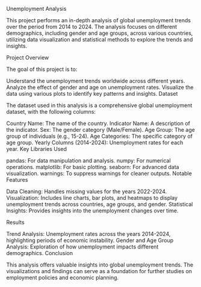 Unemployment Analysis

This project performs an in-depth analysis of global unemployment trends over the period from 2014 to 2024. The analysis focuses on different demographics, including gender and age groups, across various countries, utilizing data visualization and statistical methods to explore the trends and insights.

Project Overview

The goal of this project is to:

Understand the unemployment trends worldwide across different years.
Analyze the effect of gender and age on unemployment rates.
Visualize the data using various plots to identify key patterns and insights.
Dataset

The dataset used in this analysis is a comprehensive global unemployment dataset, with the following columns:

Country Name: The name of the country.
Indicator Name: A description of the indicator.
Sex: The gender category (Male/Female).
Age Group: The age group of individuals (e.g., 15-24).
Age Categories: The specific category of age group.
Yearly Columns (2014-2024): Unemployment rates for each year.
Key Libraries Used

pandas: For data manipulation and analysis.
numpy: For numerical operations.
matplotlib: For basic plotting.
seaborn: For advanced data visualization.
warnings: To suppress warnings for cleaner outputs.
Notable Features

Data Cleaning: Handles missing values for the years 2022-2024.
Visualization: Includes line charts, bar plots, and heatmaps to display unemployment trends across countries, age groups, and gender.
Statistical Insights: Provides insights into the unemployment changes over time.

Results

Trend Analysis: Unemployment rates across the years 2014-2024, highlighting periods of economic instability.
Gender and Age Group Analysis: Exploration of how unemployment impacts different demographics.
Conclusion

This analysis offers valuable insights into global unemployment trends. The visualizations and findings can serve as a foundation for further studies on employment policies and economic planning.
